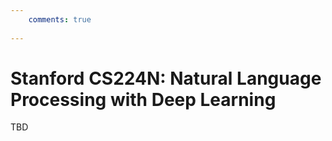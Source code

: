 ```yaml
---
    comments: true
 
---
```


# Stanford CS224N: Natural Language Processing with Deep Learning

TBD
